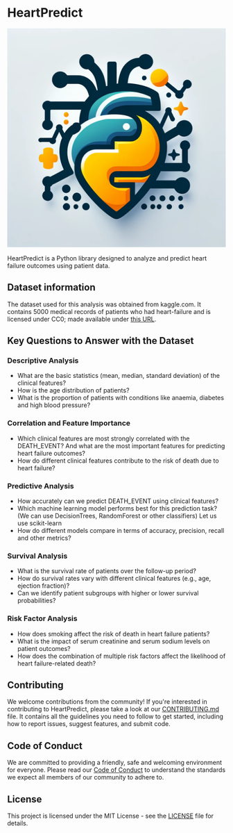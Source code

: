 # HeartPredict

![logo](/logo/logo.png)

HeartPredict is a Python library designed to analyze
and predict heart failure outcomes using patient data.

## Dataset information

The dataset used for this analysis was obtained from kaggle.com.
It contains 5000 medical records of patients who had heart-failure
and is licensed under CC0; made available under [this URL](https://www.kaggle.com/datasets/aadarshvelu/heart-failure-prediction-clinical-recordsselect=heart_failure_clinical_records.csv).

## Key Questions to Answer with the Dataset

### Descriptive Analysis

- What are the basic statistics (mean, median, standard deviation)
  of the clinical features?
- How is the age distribution of patients?
- What is the proportion of patients with conditions like anaemia, diabetes
  and high blood pressure?

### Correlation and Feature Importance

- Which clinical features are most strongly correlated with the DEATH_EVENT?
  And what are the most important features for predicting heart failure outcomes?
- How do different clinical features contribute
  to the risk of death due to heart failure?

### Predictive Analysis

- How accurately can we predict DEATH_EVENT using clinical features?
- Which machine learning model performs best for this prediction task?
  (We can use DecisionTrees, RandomForest or other classifiers) Let us use scikit-learn
- How do different models compare in terms of accuracy, precision, recall
  and other metrics?

### Survival Analysis

- What is the survival rate of patients over the follow-up period?
- How do survival rates vary with different clinical features
  (e.g., age, ejection fraction)?
- Can we identify patient subgroups with higher or lower survival probabilities?

### Risk Factor Analysis

- How does smoking affect the risk of death in heart failure patients?
- What is the impact of serum creatinine and serum sodium levels on patient outcomes?
- How does the combination of multiple risk factors affect the likelihood
  of heart failure-related death?

## Contributing

We welcome contributions from the community!
If you're interested in contributing to HeartPredict,
please take a look at our [CONTRIBUTING.md](CONTRIBUTING.md) file.
It contains all the guidelines you need to follow to get started,
including how to report issues, suggest features, and submit code.

## Code of Conduct

We are committed to providing a friendly, safe
and welcoming environment for everyone.
Please read our [Code of Conduct](CONDUCT.md)
to understand the standards we expect all members of our community to adhere to.

## License

This project is licensed under the MIT License -
see the [LICENSE](LICENSE) file for details.
